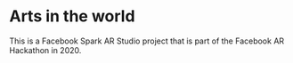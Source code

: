 # Arts in the world

This is a Facebook Spark AR Studio project that is part of the Facebook AR Hackathon in 2020.
